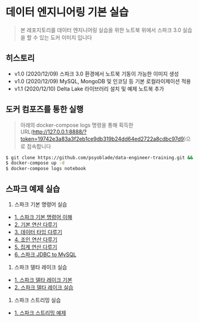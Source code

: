 # 데이터 엔지니어링 기본 실습
> 본 레포지토리를 데이터 엔지니어링 실습을 위한 노트북 위에서 스파크 3.0 실습을 할 수 있는 도커 이미지 입니다


## 히스토리
* v1.0 (2020/12/09) 스파크 3.0 환경에서 노트북 기동이 가능한 이미지 생성
* v1.0 (2020/12/09) MySQL, MongoDB 및 인코딩 등 기본 로컬라이제이션 적용
* v1.1 (2020/12/10) Delta Lake 라이브러리 설치 및 예제 노트북 추가


## 도커 컴포즈를 통한 실행
> 아래의 docker-compose logs 명령을 통해 획득한 URL(http://127.0.0.1:8888/?token=19742e3a83a3f2eb1ce9db319b24dd64ed2722a8cdbc97d9)으로 접속합니다
```bash
$ git clone https://github.com/psyoblade/data-engineer-training.git && cd data-engineer-training
$ docker-compose up -d
$ docker-compose logs notebook
```

## 스파크 예제 실습
1. 스파크 기본 명령어 실습
  - [1. 스파크 기본 명령어 이해](http://htmlpreview.github.io/?https://github.com/psyoblade/data-engineer-training/blob/master/notebooks/html/pyspark-basic-1.html)
  - [2. 기본 연산 다루기](http://htmlpreview.github.io/?https://github.com/psyoblade/data-engineer-training/blob/master/notebooks/html/pyspark-basic-2.html)
  - [3. 데이터 타입 다루기](http://htmlpreview.github.io/?https://github.com/psyoblade/data-engineer-training/blob/master/notebooks/html/pyspark-basic-3.html)
  - [4. 조인 연산 다루기](http://htmlpreview.github.io/?https://github.com/psyoblade/data-engineer-training/blob/master/notebooks/html/pyspark-basic-4.html)
  - [5. 집계 연산 다루기](http://htmlpreview.github.io/?https://github.com/psyoblade/data-engineer-training/blob/master/notebooks/html/pyspark-basic-5.html)
  - [6. 스파크 JDBC to MySQL](http://htmlpreview.github.io/?https://github.com/psyoblade/data-engineer-training/blob/master/notebooks/html/pyspark-basic-6.html)
1. 스파크 델타 레이크 실습
  - [1. 스파크 델타 레이크 기본](http://htmlpreview.github.io/?https://github.com/psyoblade/data-engineer-training/blob/master/notebooks/html/pyspark-delta-1.html)
  - [2. 스파크 델타 레이크 실습](http://htmlpreview.github.io/?https://github.com/psyoblade/data-engineer-training/blob/master/notebooks/html/pyspark-delta-2.html)
1. 스파크 스트리밍 실습
  - [1. 스파크 스트리밍 예제](http://htmlpreview.github.io/?https://github.com/psyoblade/data-engineer-training/blob/master/spark/notebooks/html/pyspark-stream-1.html)
